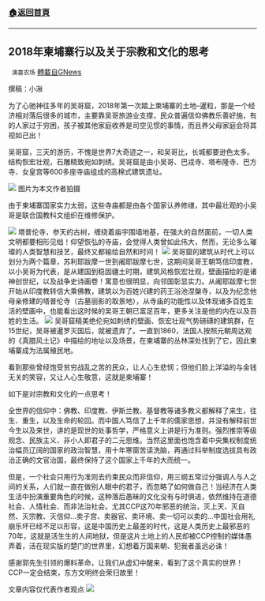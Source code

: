 ###  [:house:返回首頁](https://github.com/ourhimalayas/txt)
---


## 2018年柬埔寨行以及关于宗教和文化的思考
` 澳喜农场` [轉載自GNews](https://gnews.org/zh-hans/1562419/)

撰稿：小湫

为了心驰神往多年的吴哥窟，2018年第一次踏上柬埔寨的土地–暹粒，那是一个经济相对落后很多的城市，主要靠吴哥旅游业支撑，民众普遍信仰佛教乐善好施，有的人家过于穷困，孩子被其他家庭收养是司空见惯的事情，而且养父母家庭会将其视如己出！

吴哥窟，三天的游历，不愧是世界7大奇迹之一，和吴哥比，长城都要逊色太多。结构恢宏壮观，石雕精致宛如刺绣。吴哥窟是由小吴哥、巴戎寺、塔布隆寺、巴方寺、女皇宫等600多座寺庙组成的高棉式建筑遗址。


![](https://assets.gnews.org/wp-content/uploads/2021/09/Screenshot-a1.png)
图片为本文作者拍摄

由于柬埔寨国家实力太弱，这些寺庙都是由各个国家认养修缮，其中最壮观的小吴哥是联合国教科文组织在维修保护。


![](https://assets.gnews.org/wp-content/uploads/2021/09/Screenshot-1.png)
塔普伦寺，参天的古树，缠绕着庙宇围墙地基，在强大的自然面前，一切人类文明都要相形见绌！仰望恢弘的寺庙，会觉得人类曾如此伟大，然而，无论多么璀璨的人类智慧和技艺，最终又都输给自然和时间！
![](https://assets.gnews.org/wp-content/uploads/2021/09/Screenshot-2-1.png)
吴哥窟的建筑从时代上可以划分为两个篇章，苏利耶跋摩一世到阇耶跋摩七世，这期间吴哥王朝笃信印度教，以小吴哥为代表，是从建国到稳固疆土时期，建筑风格恢宏壮观，壁画描绘的是诸神创世纪，以及战争史诗画卷！寓意也很明显，向邻国彰显实力。从阇耶跋摩七世开始从印度教转信大乘佛教，建筑以为百姓兴建的药王浴池涅槃寺，以及为纪念他母亲修建的塔普伦寺（古墓丽影的取景地），从寺庙的功能性以及体现诸多百姓生活的壁画中，也能看出这时候的吴哥王朝已富足百年，更多关注是他的内在以及百姓的生活。
![](https://assets.gnews.org/wp-content/uploads/2021/09/Screenshot-4-1.png)
吴哥窟精美绝伦宛如刺绣的壁画、恢宏壮观气势磅礴的建筑群，在15世纪，吴哥被暹罗灭国后，就被遗弃了。一直到1860，法国人按照元朝周达观的《真腊风土记》中描绘的地址以及场景，在柬埔寨的丛林深处找到了它，因此柬埔寨成为法属殖民地。

看到那些曾经饱受贫穷战乱之苦的民众，让人心生悲悯；但他们脸上洋溢的与金钱无关的笑容，又让人心生敬意，这就是柬埔寨！

如下是对宗教和文化的一点思考！

全世界的信仰中：佛教、印度教、伊斯兰教、基督教等诸多教义都解释了来生，往生、重生，以及生命的轮回。而中国人笃信了上千年的儒家思想，并没有解释前世今生以及来世，讲的是现世的处事哲学，严格意义上讲是行为准则。强烈推崇等级观念、民族主义、非小人即君子的二元思维。当然这里面也饱含着中央集权制度统治幅员辽阔的国家的政治智慧，用十年寒窗苦读洗脑，再通过科举制度选拔具有政治正确的文官治国，最终保持了这个国家上千年的大而统一。

但是，一个社会只用行为准则去约束民众而非信仰，用三纲五常过分强调人与人之间的关系，人们就一直在做别人眼中的君子，而忽略了如何做自己！当经济在人类生活中扮演重要角色的时候，这种落后愚昧的文化没有与时俱进，依然维持在道德社会、人情社会、而非法治社会。尤其CCP这70年邪恶的统治，灭上天、灭自然、灭宗教、灭信仰…卖子宫、卖器官、卖环境、卖一切可以卖的…中国社会用礼崩乐坏已经不足以形容，这是中国历史上最差的时代，这是人类历史上最邪恶的70年，这就是活生生的人间地狱，但是这片土地上的人民却被CCP控制的媒体愚弄着，活在现实版的楚门的世界里，幻想着万国来朝、犯我者虽远必诛！

感谢郭先生引领的爆料革命，让我们从虚幻中醒来，看到了这个真实的世界！CCP一定会结束，东方文明终会荣归故里！

文章内容仅代表作者观点
![](https://assets.gnews.org/wp-content/uploads/2021/09/澳喜图标2-1.jpg)
